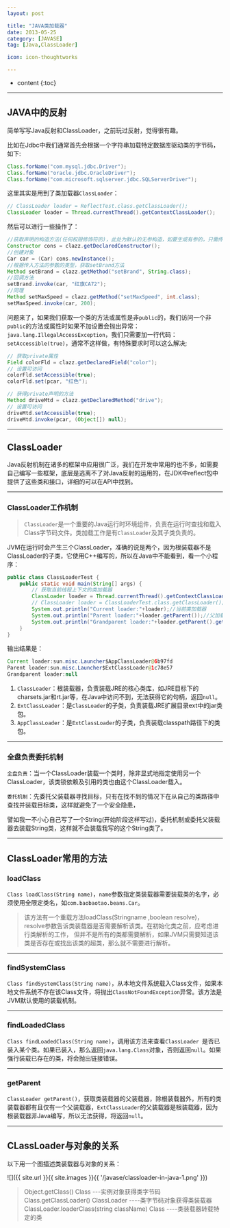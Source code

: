 ```yaml
---
layout: post

title: "JAVA类加载器"
date: 2013-05-25
category: [JAVASE]
tag: [Java,ClassLoader]

icon: icon-thoughtworks

---
```


* content
{:toc}


---

## JAVA中的反射

简单写写Java反射和ClassLoader，之前玩过反射，觉得很有趣。

比如在Jdbc中我们通常首先会根据一个字符串加载特定数据库驱动类的字节码，如下:

```java
Class.forName("com.mysql.jdbc.Driver");
Class.forName("oracle.jdbc.OracleDriver");
Class.forName("com.microsoft.sqlserver.jdbc.SQLServerDriver");
```

这里其实是用到了类加载器`ClassLoader`：

```java
// ClassLoader loader = ReflectTest.class.getClassLoader();
ClassLoader loader = Thread.currentThread().getContextClassLoader();
```

然后可以进行一些操作了：

```java
//获取声明的构造方法(任何权限修饰符的)，此处为默认的无参构造，如要生成有参的，只需传入相应参数的类型Class对象
Constructor cons = clazz.getDeclaredConstructor();
//创建对象
Car car = (Car) cons.newInstance();
//根据传入方法的参数的类型，获取setBrand方法
Method setBrand = clazz.getMethod("setBrand", String.class);
//回调方法
setBrand.invoke(car, "红旗CA72");
//同理
Method setMaxSpeed = clazz.getMethod("setMaxSpeed", int.class);
setMaxSpeed.invoke(car, 200);
```

问题来了，如果我们获取一个类的方法或属性是非`public`的，我们访问一个非`public`的方法或属性时如果不加设置会抛出异常： `java.lang.IllegalAccessException`，我们只需要加一行代码：`setAccessible(true)`，通常不这样做，有特殊要求时可以这么解决;

```java
// 获取private属性
Field colorFld = clazz.getDeclaredField("color");
// 设置可访问
colorFld.setAccessible(true);
colorFld.set(pcar, "红色");

// 获得private声明的方法
Method driveMtd = clazz.getDeclaredMethod("drive");
// 设置可访问
driveMtd.setAccessible(true);
driveMtd.invoke(pcar, (Object[]) null);
```

---

## ClassLoader

Java反射机制在诸多的框架中应用很广泛，我们在开发中常用的也不多，如需要自己编写一些框架，底层是逃离不了对Java反射的运用的，在JDK中reflect包中提供了这些类和接口，详细的可以在API中找到。

---

### ClassLoader工作机制

>`ClassLoader`是一个重要的Java运行时环境组件，负责在运行时查找和载入Class字节码文件。类加载工作是有`ClassLoader`及其子类负责的。

JVM在运行时会产生三个ClassLoader，准确的说是两个，因为根装载器不是ClassLoader的子类，它使用C++编写的，所以在Java中不能看到，看一个小程序：

```java
public class ClassLoaderTest {
	public static void main(String[] args) {
		// 获取当前线程上下文的类加载器
		ClassLoader loader = Thread.currentThread().getContextClassLoader();
		// ClassLoader loader = ClassLoaderTest.class.getClassLoader();
		System.out.println("Current loader:"+loader);//当前类加载器
		System.out.println("Parent loader:"+loader.getParent());//父加载器
		System.out.println("Grandparent loader:"+loader.getParent().getParent());
	}
}
```

输出结果是：

```java
Current loader:sun.misc.Launcher$AppClassLoader@6b97fd
Parent loader:sun.misc.Launcher$ExtClassLoader@1c78e57
Grandparent loader:null
```

1. `ClassLoader`：根装载器，负责装载JRE的核心类库，如JRE目标下的charsets.jar和rt.jar等，在Java中访问不到，无法获得它的句柄，返回`null`。
2. `ExtClassLoader`：是`ClassLoader`的子类，负责装载JRE扩展目录ext中的jar类包。
3. `AppClassLoader`：是`ExtClassLoader`的子类，负责装载classpath路径下的类包。

---

### 全盘负责委托机制
`全盘负责`：当一个ClassLoader装载一个类时，除非显式地指定使用另一个ClassLoader，该类锁依赖及引用的类也由这个ClassLoader载入。

`委托机制`：先委托父装载器寻找目标，只有在找不到的情况下在从自己的类路径中查找并装载目标类，这样就避免了一个安全隐患，

譬如我一不小心自己写了一个String(开始阶段这样写过)，委托机制或委托父装载器去装载String类，这样就不会装载我写的这个String类了。

---

## ClassLoader常用的方法

### loadClass
`Class loadClass(String name)`，`name`参数指定类装载器需要装载类的名字，必须使用全限定类名，如`com.baobaotao.beans.Car`。

>该方法有一个重载方法loadClass(Stringname ,boolean resolve)，resolve参数告诉类装载器是否需要解析该类。在初始化类之前，应考虑进行类解析的工作，
但并不是所有的类都需要解析，如果JVM只需要知道该类是否存在或找出该类的超类，那么就不需要进行解析。

---

### findSystemClass

`Class findSystemClass(String name)`，从本地文件系统载入Class文件，如果本地文件系统不存在该Class文件，将抛出`ClassNotFoundException`异常。该方法是JVM默认使用的装载机制。

---

### findLoadedClass
`Class findLoadedClass(String name)`，调用该方法来查看`ClassLoader `是否已装入某个类。如果已装入，那么返回`java.lang.Class`对象，否则返回`null`。如果强行装载已存在的类，将会抛出链接错误。

---

### getParent
`ClassLoader getParent()`，获取类装载器的父装载器，除根装载器外，所有的类装载器都有且仅有一个父装载器，`ExtClassLoader`的父装载器是根装载器，因为根装载器非Java编写，所以无法获得，将返回`null`。

---

## CLassLoader与对象的关系
以下用一个图描述类装载器与对象的关系：

![]({{ site.url }}{{ site.images }}{{ '/javase/classloader-in-java-1.png' }})

>Object.getClass()   Class ---实例对象获得类字节码
>Class.getClassLoader()    ClassLoader  ----类字节码对象获得类装载器
>ClassLoader.loaderClass(string className)  Class  ----类装载器转载特定的类





